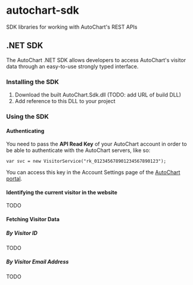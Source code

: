 autochart-sdk
=============

SDK libraries for working with AutoChart's REST APIs

## .NET SDK
The AutoChart .NET SDK allows developers to access AutoChart's visitor data through an easy-to-use strongly typed interface.

### Installing the SDK

1. Download the built AutoChart.Sdk.dll (TODO: add URL of build DLL)
2. Add reference to this DLL to your project

### Using the SDK
#### Authenticating
You need to pass the **API Read Key** of your AutoChart account in order to be able to authenticate with the AutoChart servers, like so:

` var svc = new VisitorService("rk_012345678901234567890123"); `

You can access this key in the Account Settings page of the [AutoChart portal](https://portal.autochart.io).

#### Identifying the current visitor in the website
TODO

#### Fetching Visitor Data
##### By Visitor ID
TODO

##### By Visitor Email Address
TODO
